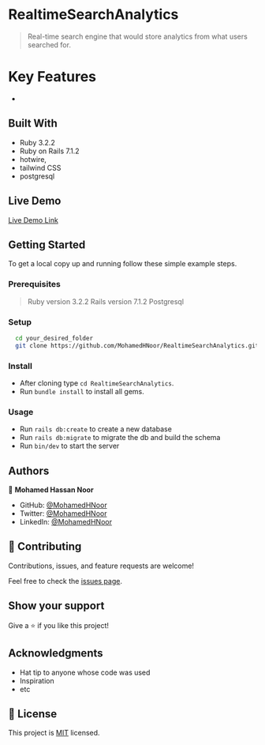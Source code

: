 # RealtimeSearchAnalytics

>  Real-time search engine that would store analytics from what users searched for.

# Key Features

- 

## Built With

- Ruby 3.2.2
- Ruby on Rails 7.1.2
- hotwire,
- tailwind CSS
- postgresql

## Live Demo

[Live Demo Link]()

## Getting Started

To get a local copy up and running follow these simple example steps.

### Prerequisites

> Ruby version 3.2.2
> Rails version 7.1.2
> Postgresql

### Setup

```sh
  cd your_desired_folder
  git clone https://github.com/MohamedHNoor/RealtimeSearchAnalytics.git
```

### Install

- After cloning type `cd RealtimeSearchAnalytics`.
- Run `bundle install` to install all gems.

### Usage

- Run `rails db:create` to create a new database
- Run `rails db:migrate` to migrate the db and build the schema
- Run `bin/dev` to start the server

## Authors

👤 **Mohamed Hassan Noor**

- GitHub: [@MohamedHNoor](https://github.com/MohamedHNoor)
- Twitter: [@MohamedHNoor](https://twitter.com/MohamedHNoor)
- LinkedIn: [@MohamedHNoor](https://www.linkedin.com/in/mohamedhnoor/)

## 🤝 Contributing

Contributions, issues, and feature requests are welcome!

Feel free to check the [issues page](https://github.com/MohamedHNoor/RealtimeSearchAnalytics/issues).

## Show your support

Give a ⭐️ if you like this project!

## Acknowledgments

- Hat tip to anyone whose code was used
- Inspiration
- etc

## 📝 License

This project is [MIT](./LICENSE) licensed.

